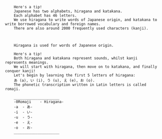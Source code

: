         Here's a tip!
        Japanese has two alphabets, hiragana and katakana. 
        Each alphabet has 46 letters. 
        We use hiragana to write words of Japanese origin, and katakana to write borrowed vocabulary and foreign names. 
        There are also around 2000 frequently used characters (kanji). 



        Hiragana is used for words of Japanese origin. 
        
        Here's a tip!
        Both hiragana and katakana represent sounds, whilst kanji represents meanings. 
        We will start with hiragana, then move on to katakana, and finally conquer kanji! 
        Let's begin by learning the first 5 letters of hiragana: 
        あ (a), い (i), う (u), え (e), お (o). 
        The phonetic transcription written in Latin letters is called romaji.
        
        _____________________
        -0Romaji	- Hiragana-
        -a	- あ-
        -i	- い-
        -u	- う-
        -e	- え-
        -o	- お-
        _____________________

